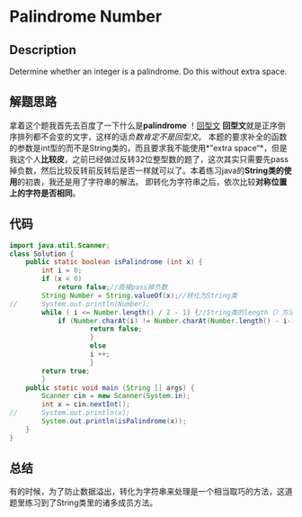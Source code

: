 # Palindrome Number
## Description
Determine whether an integer is a palindrome. Do this without extra space.
## 解题思路
拿着这个题我首先去百度了一下什么是**palindrome**
！[回型文](https://upload.wikimedia.org/wikipedia/commons/thumb/7/71/Sator_Square_at_Opp%C3%A8de.jpg/220px-Sator_Square_at_Opp%C3%A8de.jpg)
**回型文**就是正序倒序排列都不会变的文字，这样的话*负数肯定不是回型文*。
本题的要求补全的函数的参数是int型的而不是String类的，而且要求我不能使用*”extra space“*，但是我这个人**比较皮**，之前已经做过反转32位整型数的题了，这次其实只需要先pass掉负数，然后比较反转前反转后是否一样就可以了。本着练习java的**String类的使用**的初衷，我还是用了字符串的解法。
即转化为字符串之后，依次比较**对称位置上的字符是否相同**。
## 代码
```java
import java.util.Scanner;
class Solution {
	public static boolean isPalindrome (int x) {
		int i = 0; 
		if (x < 0)
			return false;//直接pass掉负数
		String Number = String.valueOf(x);//转化为String类
//		System.out.println(Number);
		while ( i <= Number.length() / 2 - 1) {//String类的length（）方法会直接返回字符串长度
			if (Number.charAt(i) != Number.charAt(Number.length() - i-1)) {//charAt（）方法，返回值是字符串对应位置的字符，从0开始，到length（）-1结束。
					return false;
					}
					else
					i ++;
					}
		return true;
		}
	public static void main (String [] args) {
		Scanner cin = new Scanner(System.in);
		int x = cin.nextInt();
//		System.out.println(x);
		System.out.println(isPalindrome(x));
	}
}
```
## 总结
有的时候，为了防止数据溢出，转化为字符串来处理是一个相当取巧的方法，这道题里练习到了String类里的诸多成员方法。
